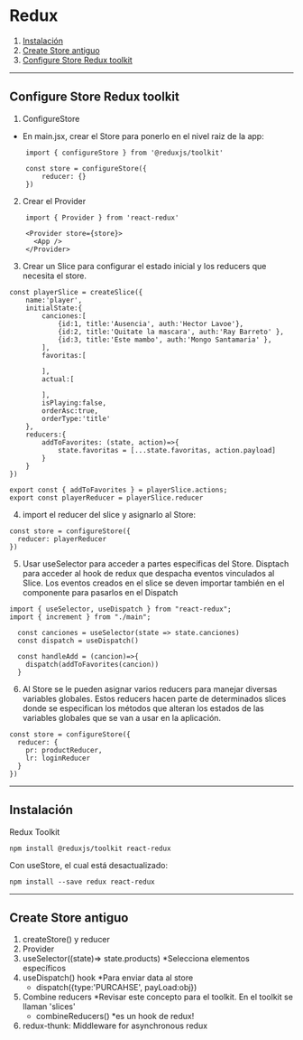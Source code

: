 # Redux

1. <a href='#instalacion'>Instalación</a>
1. <a href='#create-store'>Create Store antiguo</a>
1. <a href='#configure-store'>Configure Store Redux toolkit</a>


**************
<h2 id='configure-store'>Configure Store Redux toolkit</h2>

1. ConfigureStore

- En main.jsx, crear el Store para ponerlo en el nivel raiz de la app:

```
    import { configureStore } from '@reduxjs/toolkit'

    const store = configureStore({
        reducer: {}
    })
```

2. Crear el Provider

```
    import { Provider } from 'react-redux'

    <Provider store={store}>
      <App />
    </Provider>
```

3. Crear un Slice para configurar el estado inicial y los reducers que necesita el store. 

```
const playerSlice = createSlice({
    name:'player',
    initialState:{
        canciones:[
            {id:1, title:'Ausencia', auth:'Hector Lavoe'},
            {id:2, title:'Quitate la mascara', auth:'Ray Barreto' },
            {id:3, title:'Este mambo', auth:'Mongo Santamaria' },
        ],
        favoritas:[

        ],
        actual:[

        ],
        isPlaying:false,
        orderAsc:true,
        orderType:'title'
    },
    reducers:{
        addToFavorites: (state, action)=>{
            state.favoritas = [...state.favoritas, action.payload]
        }
    }
})

export const { addToFavorites } = playerSlice.actions;
export const playerReducer = playerSlice.reducer

```

4. import el reducer del slice y asignarlo al Store:

```
const store = configureStore({
  reducer: playerReducer
})
```

5. Usar useSelector para acceder a partes específicas del Store. Disptach para acceder al hook de redux que despacha eventos vinculados al Slice. Los eventos creados en el slice se deven importar también en el componente para pasarlos en el Dispatch

```
import { useSelector, useDispatch } from "react-redux";
import { increment } from "./main";

  const canciones = useSelector(state => state.canciones)
  const dispatch = useDispatch()

  const handleAdd = (cancion)=>{
    dispatch(addToFavorites(cancion))
  }

```

6. Al Store se le pueden asignar varios reducers para manejar diversas variables globales. Estos reducers hacen parte de determinados slices donde se especifican los métodos que alteran los estados de las variables globales que se van a usar en la aplicación.

```
const store = configureStore({
  reducer: {
    pr: productReducer,
    lr: loginReducer
  }
})
```

**************
<h2 id='instalacion'>Instalación </h2>

Redux Toolkit

```
npm install @reduxjs/toolkit react-redux
```

Con useStore, el cual está desactualizado:

```
npm install --save redux react-redux
```

**************
<h2 id='create-store'>Create Store antiguo </h2>

1. createStore() y reducer
2. Provider
3. useSelector((state)=> state.products) *Selecciona elementos específicos
4. useDispatch() hook *Para enviar data al store
    - dispatch({type:'PURCAHSE', payLoad:obj})
5. Combine reducers *Revisar este concepto para el toolkit. En el toolkit se llaman 'slices'
    - combineReducers() *es un hook de redux!
6. redux-thunk: Middleware for asynchronous redux

